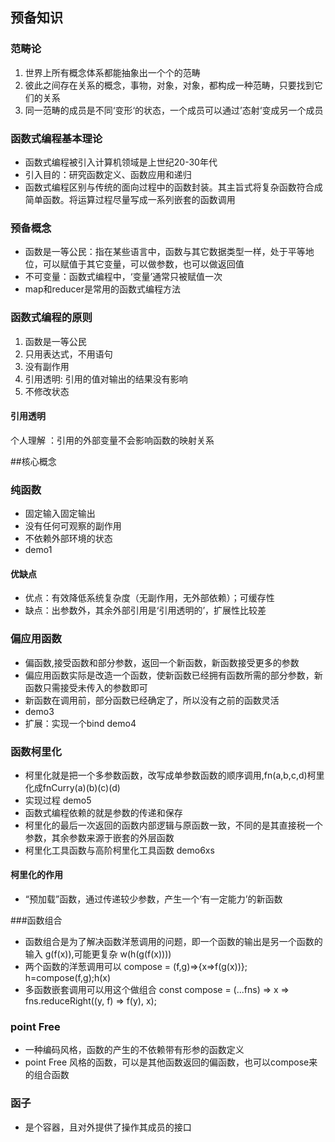 ## 预备知识
### 范畴论
1. 世界上所有概念体系都能抽象出一个个的范畴
2. 彼此之间存在关系的概念，事物，对象，对象，都构成一种范畴，只要找到它们的关系
3. 同一范畴的成员是不同‘变形‘的状态，一个成员可以通过’态射‘变成另一个成员
### 函数式编程基本理论
* 函数式编程被引入计算机领域是上世纪20-30年代
* 引入目的：研究函数定义、函数应用和递归
* 函数式编程区别与传统的面向过程中的函数封装。其主旨式将复杂函数符合成简单函数。将运算过程尽量写成一系列嵌套的函数调用
### 预备概念
* 函数是一等公民：指在某些语言中，函数与其它数据类型一样，处于平等地位，可以赋值于其它变量，可以做参数，也可以做返回值
* 不可变量：函数式编程中，‘变量’通常只被赋值一次
* map和reducer是常用的函数式编程方法
### 函数式编程的原则
1. 函数是一等公民
2. 只用表达式，不用语句
3. 没有副作用
4. 引用透明: 引用的值对输出的结果没有影响
5. 不修改状态
#### 引用透明
个人理解 ：引用的外部变量不会影响函数的映射关系

##核心概念
### 纯函数
* 固定输入固定输出
* 没有任何可观察的副作用
* 不依赖外部环境的状态 
* demo1

#### 优缺点
* 优点：有效降低系统复杂度（无副作用，无外部依赖）；可缓存性
* 缺点：出参数外，其余外部引用是‘引用透明的’，扩展性比较差

### 偏应用函数

* 偏函数,接受函数和部分参数，返回一个新函数，新函数接受更多的参数
* 偏应用函数实际是改造一个函数，使新函数已经拥有函数所需的部分参数，新函数只需接受未传入的参数即可
* 新函数在调用前，部分函数已经确定了，所以没有之前的函数灵活
* demo3
* 扩展：实现一个bind demo4

### 函数柯里化
* 柯里化就是把一个多参数函数，改写成单参数函数的顺序调用,fn(a,b,c,d)柯里化成fnCurry(a)(b)(c)(d)
* 实现过程 demo5
* 函数式编程依赖的就是参数的传递和保存
* 柯里化的最后一次返回的函数内部逻辑与原函数一致，不同的是其直接税一个参数，其余参数来源于嵌套的外层函数
* 柯里化工具函数与高阶柯里化工具函数 demo6xs
#### 柯里化的作用
* “预加载”函数，通过传递较少参数，产生一个‘有一定能力’的新函数

###函数组合
* 函数组合是为了解决函数洋葱调用的问题，即一个函数的输出是另一个函数的输入 g(f(x)),可能更复杂 w(h(g(f(x))))
* 两个函数的洋葱调用可以 compose = (f,g)=>{x=>f(g(x))}; h=compose(f,g);h(x)
* 多函数嵌套调用可以用这个做组合  const compose = (...fns) => x => fns.reduceRight((y, f) => f(y), x);

### point Free 
* 一种编码风格，函数的产生的不依赖带有形参的函数定义
* point Free 风格的函数，可以是其他函数返回的偏函数，也可以compose来的组合函数

### 函子
* 是个容器，且对外提供了操作其成员的接口
